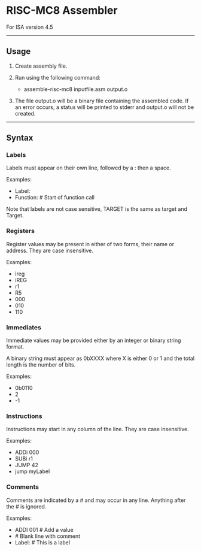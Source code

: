 # RISC-MC8 Assembler

For ISA version 4.5

---

## Usage

1) Create assembly file.

2) Run using the following command:

    * assemble-risc-mc8 inputfile.asm output.o

3) The file output.o will be a binary file containing the assembled code. If an error occurs, a status will be printed to stderr and output.o will not be created.

---


## Syntax

### Labels

Labels must appear on their own line, followed by a : then a space.  

Examples:

* Label:
* Function: # Start of function call

Note that labels are not case sensitive, TARGET is the same as target and Target.  

### Registers

Register values may be present in either of two forms, their name or address. They are case insensitive.  

Examples:  

* ireg
* iREG
* r1
* R5
* 000
* 010
* 110

### Immediates

Immediate values may be provided either by an integer or binary string format.  

A binary string must appear as 0bXXXX where X is either 0 or 1 and the total length is the number of bits.  

Examples:  

* 0b0110
* 2
* -1

### Instructions

Instructions may start in any column of the line. They are case insensitive.  

Examples:  

* ADDi 000
* SUBi r1
* JUMP 42
* jump myLabel

### Comments

Comments are indicated by a # and may occur in any line. Anything after the # is ignored.  

Examples:  

* ADDI 001 # Add a value
* \# Blank line with comment
* Label: # This is a label
